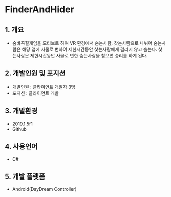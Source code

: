# FinderAndHider
## 1. 개요
* 숨바꼭질게임을 모티브로 하여 VR 환경에서 숨는사람, 찾는사람으로 나뉘어 숨는사람은 해당 맵에 사물로 변하여 제한시간동안 찾는사람에게 걸리지 않고 
 숨는다. 찾는사람은 제한시간동안 사물로 변한 숨는사람을 찾으면 승리를 하게 된다.
## 2. 개발인원 및 포지션
+ 개발인원 : 클라이언트 개발자 3명
+ 포지션 : 클라이언트 개발 
## 3. 개발환경
+ 2019.1.5f1
+ Github
## 4. 사용언어 
+ C#
## 5. 개발 플랫폼
+ Android(DayDream Controller)






